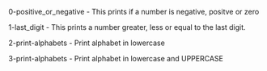 0-positive_or_negative - This prints if a number is negative, positve or zero

1-last_digit - This prints a number greater, less or equal to the last digit.

2-print-alphabets - Print alphabet in lowercase

3-print-alphabets - Print alphabet in lowercase and UPPERCASE